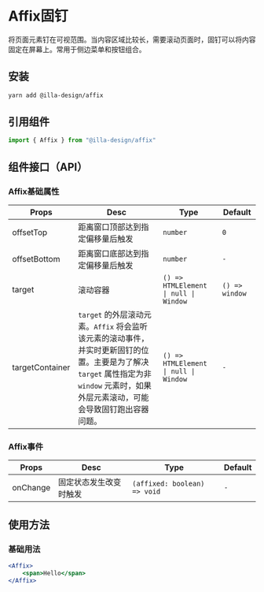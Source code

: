 # Affix固钉

将页面元素钉在可视范围。当内容区域比较长，需要滚动页面时，固钉可以将内容固定在屏幕上。常用于侧边菜单和按钮组合。

## 安装

```bash
yarn add @illa-design/affix
```

## 引用组件

```jsx
import { Affix } from "@illa-design/affix"
```

## 组件接口（API）

### Affix基础属性

| Props           | Desc                                                         | Type                                | Default        |
| --------------- | ------------------------------------------------------------ | ----------------------------------- | -------------- |
| offsetTop       | 距离窗口顶部达到指定偏移量后触发                             | `number`                            | `0`            |
| offsetBottom    | 距离窗口底部达到指定偏移量后触发                             | `number`                            | `-`            |
| target          | 滚动容器                                                     | `() => HTMLElement \| null \| Window` | `() => window` |
| targetContainer | `target` 的外层滚动元素。`Affix` 将会监听该元素的滚动事件，并实时更新固钉的位置。主要是为了解决 `target` 属性指定为非 `window` 元素时，如果外层元素滚动，可能会导致固钉跑出容器问题。 | `() => HTMLElement \| null \| Window` | `-`            |

### Affix事件

| Props    | Desc                   | Type                         | Default |
| -------- | ---------------------- | ---------------------------- | ------- |
| onChange | 固定状态发生改变时触发 | `(affixed: boolean) => void` | `-`     |

## 使用方法

### 基础用法

```jsx
<Affix>
	<span>Hello</span>
</Affix>
```
